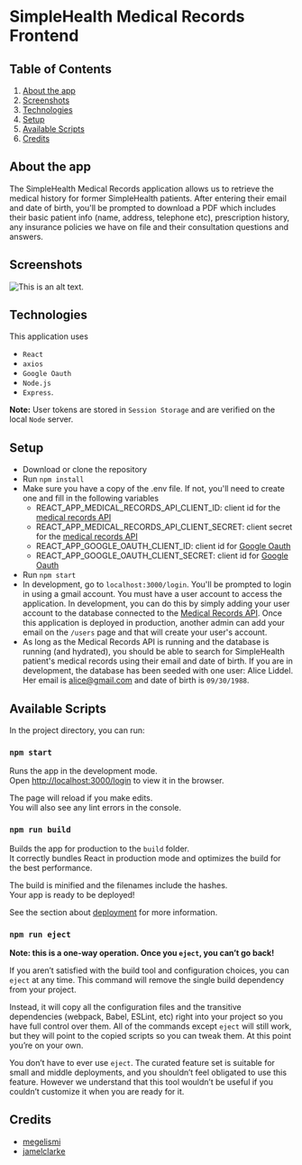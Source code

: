 # SimpleHealth Medical Records Frontend

## Table of Contents
1. [About the app](https://github.com/megelismi/sh-medical-record-frontend/blob/main/README.md#about-the-app)
2. [Screenshots](https://github.com/megelismi/sh-medical-record-frontend/blob/main/README.md#screenshots)
3. [Technologies](https://github.com/megelismi/sh-medical-record-frontend/blob/main/README.md#technologies)
4. [Setup](https://github.com/megelismi/sh-medical-record-frontend/blob/main/README.md#setup)
5. [Available Scripts](https://github.com/megelismi/sh-medical-record-frontend/blob/main/README.md#available-scripts)
6. [Credits](https://github.com/megelismi/sh-medical-record-frontend/blob/main/README.md#credits)


## About the app

The SimpleHealth Medical Records application allows us to retrieve the medical history for former SimpleHealth patients. After entering their email and date of birth, you'll be prompted to download a PDF which includes their basic patient info (name, address, telephone etc), prescription history, any insurance policies we have on file and their consultation questions and answers. 

## Screenshots

![This is an alt text.](/image/sample.png "This is a sample image.")

## Technologies

This application uses 
 * `React`
 * `axios`
 * `Google Oauth`
 * `Node.js`
 * `Express`. 
 
 **Note:** User tokens are stored in `Session Storage` and are verified on the local `Node` server. 
 
## Setup

* Download or clone the repository
* Run `npm install`
* Make sure you have a copy of the .env file. If not, you'll need to create one and fill in the following variables 
    * REACT_APP_MEDICAL_RECORDS_API_CLIENT_ID: client id for the [medical records API](https://github.com/megelismi/sh-medical-record-api)
    * REACT_APP_MEDICAL_RECORDS_API_CLIENT_SECRET: client secret for the [medical records API](https://github.com/megelismi/sh-medical-record-api)
    * REACT_APP_GOOGLE_OAUTH_CLIENT_ID: client id for [Google Oauth](https://www.youtube.com/watch?v=roxC8SMs7HU)
    * REACT_APP_GOOGLE_OAUTH_CLIENT_SECRET: client id for [Google Oauth](https://www.youtube.com/watch?v=roxC8SMs7HU)
 * Run `npm start`
 * In development, go to `localhost:3000/login`. You'll be prompted to login in using a gmail account. You must have a user account to access the application. In development, you can do this by simply adding your user account to the database connected to the [Medical Records API](https://github.com/megelismi/sh-medical-record-api). Once this application is deployed in production, another admin can add your email on the `/users` page  and that will create your user's account. 
 * As long as the Medical Records API is running and the database is running (and hydrated), you should be able to search for SimpleHealth patient's medical records using their email and date of birth. If you are in development, the database has been seeded with one user: Alice Liddel. Her email is alice@gmail.com and date of birth is `09/30/1988`. 

## Available Scripts

In the project directory, you can run:

### `npm start`

Runs the app in the development mode.\
Open [http://localhost:3000/login](http://localhost:3000/login) to view it in the browser.

The page will reload if you make edits.\
You will also see any lint errors in the console.

### `npm run build`

Builds the app for production to the `build` folder.\
It correctly bundles React in production mode and optimizes the build for the best performance.

The build is minified and the filenames include the hashes.\
Your app is ready to be deployed!

See the section about [deployment](https://facebook.github.io/create-react-app/docs/deployment) for more information.

### `npm run eject`

**Note: this is a one-way operation. Once you `eject`, you can’t go back!**

If you aren’t satisfied with the build tool and configuration choices, you can `eject` at any time. This command will remove the single build dependency from your project.

Instead, it will copy all the configuration files and the transitive dependencies (webpack, Babel, ESLint, etc) right into your project so you have full control over them. All of the commands except `eject` will still work, but they will point to the copied scripts so you can tweak them. At this point you’re on your own.

You don’t have to ever use `eject`. The curated feature set is suitable for small and middle deployments, and you shouldn’t feel obligated to use this feature. However we understand that this tool wouldn’t be useful if you couldn’t customize it when you are ready for it.

## Credits 

* [megelismi](https://github.com/megelismi)
* [jamelclarke](https://github.com/jamel-clarke)






